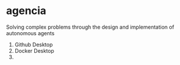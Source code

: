 # agencia
Solving complex problems through the design and implementation of autonomous agents

1. Github Desktop
2. Docker Desktop
3. 